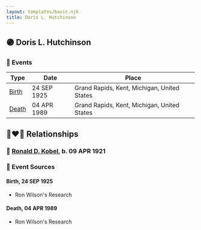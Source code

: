 ```yaml
---
layout: templates/basic.njk
title: Doris L. Hutchinson
---
```

## 🟣 Doris L. Hutchinson

### 📆 Events

Type | Date | Place
------ | ------ | ------
[Birth](#event-3a3309b0-23ff-4ffb-872b-a278e039063c) | 24 SEP 1925 | Grand Rapids, Kent, Michigan, United States
[Death](#event-470bbd6d-bcc5-43b0-9249-57ea76dd848e) | 04 APR 1989 | Grand Rapids, Kent, Michigan, United States

## 👩‍❤️‍👨 Relationships

### 🔵 [Ronald D. Kobel](/people/4/42573952), b. 09 APR 1921

### 📰 Event Sources

#### <a id="event-3a3309b0-23ff-4ffb-872b-a278e039063c"></a> Birth, 24 SEP 1925
* Ron Wilson's Research

#### <a id="event-470bbd6d-bcc5-43b0-9249-57ea76dd848e"></a> Death, 04 APR 1989
* Ron Wilson's Research